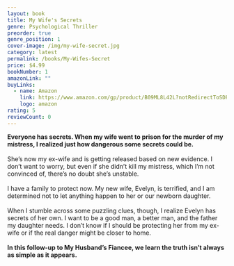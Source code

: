 ```yaml
---
layout: book
title: My Wife's Secrets
genre: Psychological Thriller
preorder: true
genre_position: 1
cover-image: /img/my-wife-secret.jpg
category: latest
permalink: /books/My-Wifes-Secret
price: $4.99
bookNumber: 1
amazonLink: ""
buyLinks:
  - name: Amazon
    link: https://www.amazon.com/gp/product/B09ML8L42L?notRedirectToSDP=1&ref_=dbs_mng_calw_1&storeType=ebooks
    logo: amazon
rating: 5
reviewCount: 0
---
```

**Everyone has secrets. When my wife went to prison for the murder of my mistress, I realized just how dangerous some secrets could be.**\
\
She’s now my ex-wife and is getting released based on new evidence. I don’t want to worry, but even if she didn’t kill my mistress, which I’m not convinced of, there’s no doubt she’s unstable.\
\
I have a family to protect now. My new wife, Evelyn, is terrified, and I am determined not to let anything happen to her or our newborn daughter.\
\
When I stumble across some puzzling clues, though, I realize Evelyn has secrets of her own. I want to be a good man, a better man, and the father my daughter needs. I don’t know if I should be protecting her from my ex-wife or if the real danger might be closer to home.\
\
**In this follow-up to My Husband’s Fiancee, we learn the truth isn’t always as simple as it appears.**